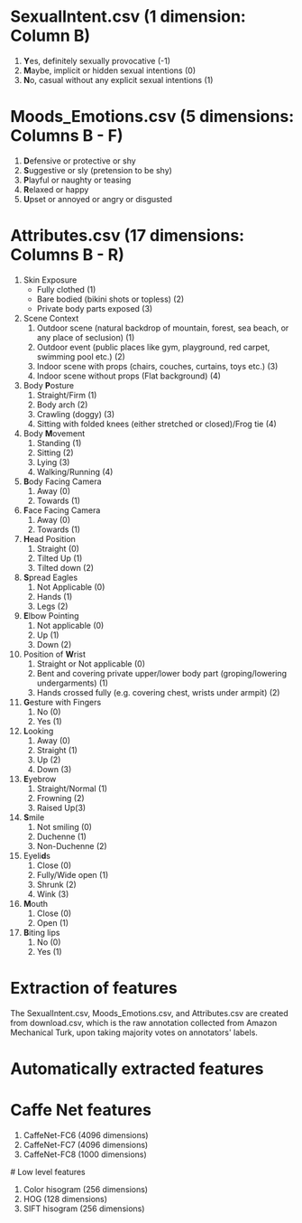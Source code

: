 
# SexualIntent.csv (1 dimension: Column B)
<ol>
  <li><b>Y</b>es, definitely sexually provocative (-1)</li>
  <li><b>M</b>aybe, implicit or hidden sexual intentions (0)</li>
  <li><b>N</b>o, casual without any explicit sexual intentions (1)</li>
</ol>

# Moods_Emotions.csv (5 dimensions: Columns B - F)
<ol>
  <li><b>D</b>efensive or protective or shy</li>
  <li><b>S</b>uggestive or sly (pretension to be shy)</li>
  <li><b>P</b>layful or naughty or teasing</li>
  <li><b>R</b>elaxed or happy</li>
  <li><b>U</b>pset or annoyed or angry or disgusted</li>
</ol>

# Attributes.csv (17 dimensions: Columns B - R)
<ol>
  <li type = "1"> Skin Exposure
    <ul>
      <li>Fully clothed (1) </li>
      <li>Bare bodied (bikini shots or topless) (2)</li>
      <li>Private body parts exposed (3)</li>
    </ul>
  </li>
  <li type = "1"> Scene Context
    <ol>
      <li>Outdoor scene (natural backdrop of mountain, forest, sea beach, or any place of seclusion) (1)</li>
      <li>Outdoor event (public places like gym, playground, red carpet, swimming pool etc.) (2)</li>
      <li>Indoor scene with props (chairs, couches, curtains, toys etc.) (3)</li>
      <li>Indoor scene without props (Flat background) (4)</li>
    </ol>
  </li>
  
  <li>Body <b>P</b>osture
    <ol>
      <li>Straight/Firm (1)</li>
      <li>Body arch (2)</li>
      <li>Crawling (doggy) (3)</li>
      <li>Sitting with folded knees (either stretched or closed)/Frog tie (4)</li>
    </ol>
  </li>
  <li>Body <b>M</b>ovement
    <ol>
      <li>Standing (1)</li>
      <li>Sitting (2)</li>
      <li>Lying (3)</li>
      <li>Walking/Running (4)</li>
    </ol>
  </li>
  
  <li><b>B</b>ody Facing Camera
    <ol>
      <li>Away (0)</li>
      <li>Towards (1)</li>
    </ol>
  </li>
  <li><b>F</b>ace Facing Camera
    <ol>
      <li>Away (0)</li>
      <li>Towards (1)</li>
    </ol>
  </li>
  
  <li><b>H</b>ead Position
    <ol>
      <li>Straight (0)</li>
      <li>Tilted Up (1)</li>
      <li>Tilted down (2)</li>
    </ol>
  </li>
  
  <li><b>S</b>pread Eagles
    <ol>
      <li>Not Applicable (0)</li>
      <li>Hands (1)</li>
      <li>Legs (2)</li>
    </ol>
  </li>
  
  <li><b>E</b>lbow Pointing
    <ol>
      <li>Not applicable (0)</li>
      <li>Up (1)</li>
      <li>Down (2)</li>
    </ol>
  </li>
  
  <li>Position of <b>W</b>rist
    <ol>
      <li>Straight or Not applicable (0)</li>
      <li>Bent and covering private upper/lower body part (groping/lowering undergarments) (1)</li>
      <li>Hands crossed fully (e.g. covering chest, wrists under armpit) (2)</li>
    </ol>
  </li>
  
  <li><b>G</b>esture with Fingers
    <ol>
      <li>No (0)</li>
      <li>Yes (1)</li>
    </ol>
  </li>
  
  <li><b>L</b>ooking
    <ol>
      <li>Away (0)</li>
      <li>Straight (1)</li>
      <li>Up (2)</li>
      <li>Down (3)</li>
    </ol>
  </li>
  
  <li><b>E</b>yebrow
      <ol>
      <li>Straight/Normal (1)</li>
      <li>Frowning (2)</li>
      <li>Raised Up(3)</li>
    </ol>
  </li>
  <li><b>S</b>mile
    <ol>
      <li>Not smiling (0)</li>
      <li>Duchenne (1)</li>
      <li>Non-Duchenne (2)</li>
    </ol>
  </li>
  <li>Eyeli<b>d</b>s
    <ol>
      <li>Close (0)</li>
      <li>Fully/Wide open (1)</li>
      <li>Shrunk (2)</li>
      <li>Wink (3)</li>
    </ol>
  </li>
  <li><b>M</b>outh
    <ol>
      <li>Close (0)</li>
      <li>Open (1)</li>
    </ol>
  </li>
  <li><b>B</b>iting lips
    <ol>
      <li>No (0)</li>
      <li>Yes (1)</li>
    </ol>
  </li>
</ol>

# Extraction of features 
<p> The SexualIntent.csv, Moods_Emotions.csv, and Attributes.csv are created from download.csv, which is the raw annotation collected from Amazon Mechanical Turk, upon taking majority votes on annotators' labels.</p>

# Automatically extracted features
# Caffe Net features
<ol>
  <li>CaffeNet-FC6 (4096 dimensions)</li>
  <li>CaffeNet-FC7 (4096 dimensions)</li>
  <li>CaffeNet-FC8 (1000 dimensions)</li>
</ol>
# Low level features
<ol>
  <li>Color hisogram (256 dimensions)</li>
  <li>HOG (128 dimensions)</li>
  <li>SIFT hisogram (256 dimensions)</li>
</ol>
